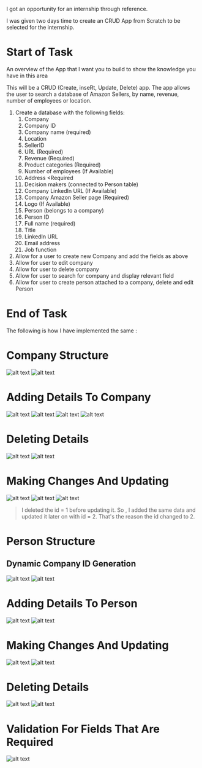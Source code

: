  I got an opportunity for an internship through reference. 

 I was given two days time to create an CRUD App from Scratch to be selected for the internship. 

# Start of Task



An overview of the App that I want you to build to show the knowledge you have in this area


This will be a CRUD (Create, inseRt, Update, Delete) app. The app allows the user to search a database of Amazon Sellers, by name, revenue, number of employees or location.


1. Create a database with the following fields:
   1. Company
     1. Company ID
     2. Company name (required)
     3. Location
     4. SellerID 
     5. URL (Required)
     6. Revenue (Required)
     7. Product categories (Required)
     8. Number of employees (If Available)
     9. Address <Required
     10. Decision makers (connected to Person table)
     11. Company LinkedIn URL (If Available)
     12. Company Amazon Seller page  (Required)
     13. Logo (If Available)
   2. Person (belongs to a company)
     1. Person ID
     2. Full name (required)
     3. Title
     4. LinkedIn URL <required>
     5. Email address <required>
     6. Job function <optional>
2. Allow for a user to create new Company and add the fields as above
3. Allow for user to edit company
4. Allow for user to delete company
5. Allow for user to search for company and display relevant field
6. Allow for user to create person attached to a company, delete and edit Person  
  
  

# End of Task


The following is how I have implemented the same :



# Company Structure

![alt text](https://sarveshwaran1678.github.io/CRUD-Android-Application/Screenshots/1.jpeg)
![alt text](https://sarveshwaran1678.github.io/CRUD-Android-Application/Screenshots/2.jpeg)

# Adding Details To Company

![alt text](https://sarveshwaran1678.github.io/CRUD-Android-Application/Screenshots/3.jpeg)
![alt text](https://sarveshwaran1678.github.io/CRUD-Android-Application/Screenshots/4.jpeg)
![alt text](https://sarveshwaran1678.github.io/CRUD-Android-Application/Screenshots/5.jpeg)
![alt text](https://sarveshwaran1678.github.io/CRUD-Android-Application/Screenshots/6.jpeg)

# Deleting Details 

![alt text](https://sarveshwaran1678.github.io/CRUD-Android-Application/Screenshots/16.jpeg)
![alt text](https://sarveshwaran1678.github.io/CRUD-Android-Application/Screenshots/17.jpeg)

# Making Changes And Updating

![alt text](https://sarveshwaran1678.github.io/CRUD-Android-Application/Screenshots/19.jpeg)
![alt text](https://sarveshwaran1678.github.io/CRUD-Android-Application/Screenshots/20.jpeg)
![alt text](https://sarveshwaran1678.github.io/CRUD-Android-Application/Screenshots/21.jpeg)

> I deleted the id = 1 before updating it. So , I added the same data and updated it later on with id = 2.
> That's the reason the id changed to 2.


# Person Structure

## Dynamic Company ID Generation

![alt text](https://sarveshwaran1678.github.io/CRUD-Android-Application/Screenshots/7.jpeg)
![alt text](https://sarveshwaran1678.github.io/CRUD-Android-Application/Screenshots/8.jpeg)

# Adding Details To Person

![alt text](https://sarveshwaran1678.github.io/CRUD-Android-Application/Screenshots/9.jpeg)
![alt text](https://sarveshwaran1678.github.io/CRUD-Android-Application/Screenshots/10.jpeg)

# Making Changes And Updating

![alt text](https://sarveshwaran1678.github.io/CRUD-Android-Application/Screenshots/12.jpeg)
![alt text](https://sarveshwaran1678.github.io/CRUD-Android-Application/Screenshots/13.jpeg)

# Deleting Details 

![alt text](https://sarveshwaran1678.github.io/CRUD-Android-Application/Screenshots/14.jpeg)
![alt text](https://sarveshwaran1678.github.io/CRUD-Android-Application/Screenshots/15.jpeg)

# Validation For Fields That Are Required

![alt text](https://sarveshwaran1678.github.io/CRUD-Android-Application/Screenshots/11.jpeg)

